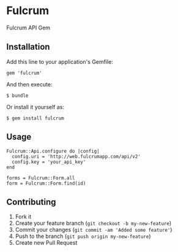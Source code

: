 # Fulcrum

Fulcrum API Gem

## Installation

Add this line to your application's Gemfile:

    gem 'fulcrum'

And then execute:

    $ bundle

Or install it yourself as:

    $ gem install fulcrum

## Usage

    Fulcrum::Api.configure do |config|
      config.uri = 'http://web.fulcrumapp.com/api/v2'
      config.key = 'your_api_key'
    end

    forms = Fulcrum::Form.all
    form = Fulcrum::Form.find(id)

## Contributing

1. Fork it
2. Create your feature branch (`git checkout -b my-new-feature`)
3. Commit your changes (`git commit -am 'Added some feature'`)
4. Push to the branch (`git push origin my-new-feature`)
5. Create new Pull Request
